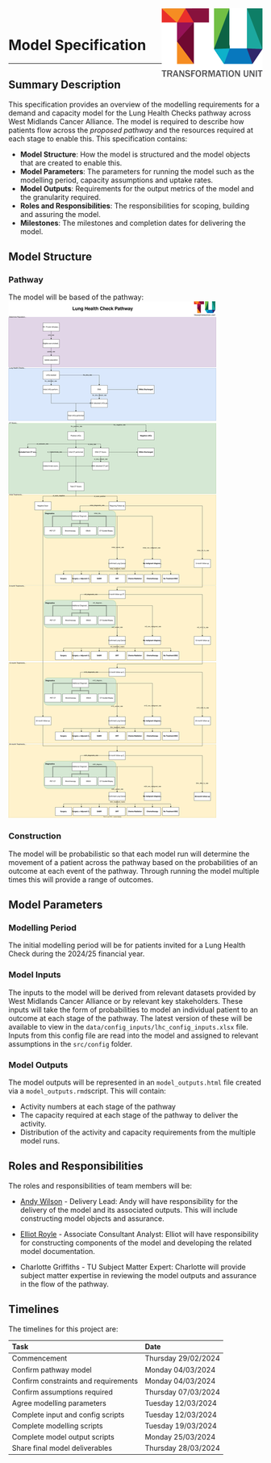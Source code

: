 <img src="../../images/TU_logo_large.png" alt="TU logo" width="200" align="right"/>

<br/>

# Model Specification
***

## Summary Description
This specification provides an overview of the modelling requirements for a demand and capacity model for the Lung Health Checks pathway across West Midlands Cancer Alliance. The model is required to describe how patients flow across the _proposed pathway_ and the resources required at each stage to enable this. This specification contains:

* __Model Structure__: How the model is structured and the model objects that are created to enable this.
* __Model Parameters__: The parameters for running the model such as the modelling period, capacity assumptions and uptake rates.
* __Model Outputs__: Requirements for the output metrics of the model and the granularity required.
* __Roles and Responsibilities__: The responsibilities for scoping, building and assuring the model.
* __Milestones__: The milestones and completion dates for delivering the model.

## Model Structure

### Pathway
The model will be based of the pathway:
<img src="../../images/lhc_pathway-Additional diagnostics.drawio.svg" alt="LHC Pathway"/>

### Construction
The model will be probabilistic so that each model run will determine the movement of a patient across the pathway based on the probabilities of an outcome at each event of the pathway. Through running the model multiple times this will provide a range of outcomes. 

## Model Parameters

### Modelling Period
The initial modelling period will be for patients invited for a Lung Health Check during the 2024/25 financial year.

### Model Inputs
The inputs to the model will be derived from relevant datasets provided by West Midlands Cancer Alliance or by relevant key stakeholders. These inputs will take the form of probabilities to model an individual patient to an outcome at each stage of the pathway. The latest version of these will be available to view in the `data/config_inputs/lhc_config_inputs.xlsx` file. Inputs from this config file are read into the model and assigned to relevant assumptions in the `src/config` folder.

### Model Outputs
The model outputs will be represented in an `model_outputs.html` file created via a `model_outputs.rmd`script. This will contain:

* Activity numbers at each stage of the pathway
* The capacity required at each stage of the pathway to deliver the activity.
* Distribution of the activity and capacity requirements from the multiple model runs.

## Roles and Responsibilities
The roles and responsibilities of team members will be:

* [Andy Wilson](https://github.com/ASW-Analyst) - Delivery Lead: Andy will have responsibility for the delivery of the model and its associated outputs. This will include constructing model objects and assurance.

* [Elliot Royle](https://github.com/elliotroyle) - Associate Consultant Analyst: Elliot will have responsibility for constructing components of the model and developing the related model documentation.

* Charlotte Griffiths - TU Subject Matter Expert: Charlotte will provide subject matter expertise in reviewing the model outputs and assurance in the flow of the pathway.

## Timelines
The timelines for this project are:

| Task                              | Date             |
|:----------------------------------|:-----------------|
| Commencement                      | Thursday 29/02/2024 |
| Confirm pathway model             | Monday 04/03/2024   |
| Confirm constraints and requirements | Monday 04/03/2024 |
| Confirm assumptions required      | Thursday 07/03/2024 |
| Agree modelling parameters        | Tuesday 12/03/2024  |
| Complete input and config scripts | Tuesday 12/03/2024  |
| Complete modelling scripts        | Tuesday 19/03/2024  |
| Complete model output scripts     | Monday 25/03/2024   |
| Share final model deliverables    | Thursday 28/03/2024 |

